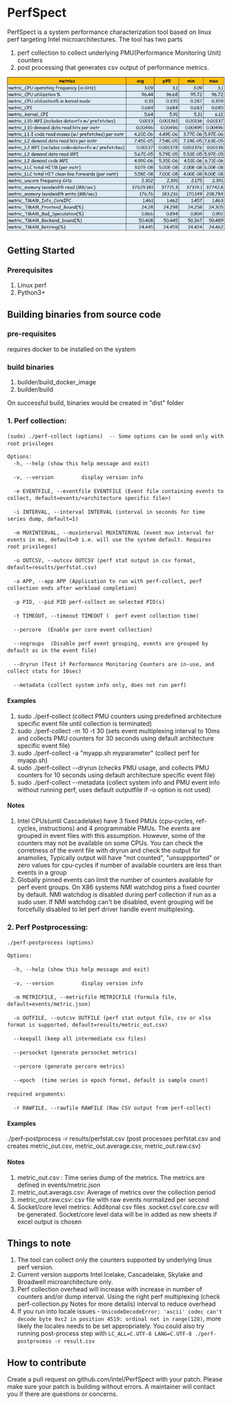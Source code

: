 
# PerfSpect

PerfSpect is a system performance characterization tool based on linux perf targeting Intel microarchitectures.
The tool has two parts 
1. perf collection to collect underlying PMU(Performance Monitoring Unit) counters
2. post processing that generates csv output of performance metrics.

![PerfSpect output](images/metrics.JPG "perfspect-output")

## Getting Started

### Prerequisites

1. Linux perf
2. Python3+

## Building binaries from source code

### pre-requisites
requires docker to be installed on the system

### build binaries

  1. builder/build_docker_image
  2. builder/build

On successful build, binaries would be created in "dist" folder

### 1. Perf collection:

`(sudo) ./perf-collect (options)  -- Some options can be used only with root privileges `

```
Options:
  -h, --help (show this help message and exit)    

  -v, --version         display version info  

  -e EVENTFILE, --eventfile EVENTFILE (Event file containing events to collect, default=events/<architecture specific file>)

  -i INTERVAL, --interval INTERVAL (interval in seconds for time series dump, default=1)
 
  -m MUXINTERVAL, --muxinterval MUXINTERVAL (event mux interval for events in ms, default=0 i.e. will use the system default. Requires root privileges)
   
  -o OUTCSV, --outcsv OUTCSV (perf stat output in csv format, default=results/perfstat.csv)
  
  -a APP, --app APP (Application to run with perf-collect, perf collection ends after workload completion)
  
  -p PID, --pid PID perf-collect on selected PID(s)
	
  -t TIMEOUT, --timeout TIMEOUT (  perf event collection time)
  
  --percore  (Enable per core event collection)

  --nogroups  (Disable perf event grouping, events are grouped by default as in the event file)
  
  --dryrun (Test if Performance Monitoring Counters are in-use, and collect stats for 10sec)
  
  --metadata (collect system info only, does not run perf)
  ```
#### Examples
1. sudo ./perf-collect (collect PMU counters using predefined architecture specific event file until collection is terminated)
2. sudo ./perf-collect -m 10 -t 30  (sets event multiplexing interval to 10ms and collects PMU counters for 30 seconds using default architecture specific event file)
3. sudo ./perf-collect -a "myapp.sh myparameter" (collect perf for myapp.sh)
4. sudo ./perf-collect --dryrun (checks PMU usage, and collects PMU counters for 10 seconds using default architecture specific event file)
5. sudo ./perf-collect --metadata (collect system info and PMU event info without running perf, uses default outputfile if -o option is not used)

#### Notes

1. Intel CPUs(until Cascadelake) have 3 fixed PMUs (cpu-cycles, ref-cycles, instructions) and 4 programmable PMUs. The events are grouped in event files with this assumption. However, some of the counters may not be available on some CPUs. You can check the corretness of the event file with dryrun and check the output for anamolies, Typically output will have "not counted", "unsuppported" or zero values for cpu-cycles if number of available counters are less than events in a group
2. Globally pinned events can limit the number of counters available for perf event groups. On X86 systems NMI watchdog pins a fixed counter by default. NMI watchdog is disabled during perf collection if run as a sudo user. If NMI watchdog can't be disabled, event grouping will be forcefully disabled to let perf driver handle event multiplexing.

### 2. Perf Postprocessing:

`./perf-postprocess (options)`

```
Options:

  -h, --help (show this help message and exit)

  -v, --version         display version info 

  -m METRICFILE, --metricfile METRICFILE (formula file, default=events/metric.json)

  -o OUTFILE, --outcsv OUTFILE (perf stat output file, csv or xlsx format is supported, default=results/metric_out.csv)
  
  --keepall (keep all intermediate csv files)
  
  --persocket (generate persocket metrics)

  --percore (generate percore metrics)
  
  --epoch  (time series in epoch format, default is sample count)

required arguments:

  -r RAWFILE, --rawfile RAWFILE (Raw CSV output from perf-collect)
```  

#### Examples

./perf-postprocess -r results/perfstat.csv (post processes perfstat.csv and creates metric_out.csv, metric_out.average.csv, metric_out.raw.csv)


#### Notes

1. metric_out.csv : Time series dump of the metrics. The metrics are defined in events/metric.json
2. metric_out.averags.csv: Average of metrics over the collection period
3. metric_out.raw.csv: csv file with raw events normalized per second 	
4. Socket/core level metrics: Additonal csv files <outputfile>.socket.csv/<outpufile>.core.csv will be generated. Socket/core level data will be in added as new sheets if excel output is chosen
		
## Things to note

1. The tool can collect only the counters supported by underlying linux perf version. 
2. Current version supports Intel Icelake, Cascadelake, Skylake and Broadwell microarchitecture only.
3. Perf collection overhead will increase with increase in number of counters and/or dump interval. Using the right perf multiplexing (check perf-collection.py Notes for more details) interval to reduce overhead
4. If you run into locale issues - `UnicodeDecodeError: 'ascii' codec can't decode byte 0xc2 in position 4519: ordinal not in range(128)`, more likely the locales needs to be set appropriately. You could also try running post-process step with `LC_ALL=C.UTF-8 LANG=C.UTF-8 ./perf-postprocess -r result.csv`

## How to contribute
Create a pull request on github.com/intel/PerfSpect with your patch. Please make sure your patch is building without errors. A maintainer will contact you if there are questions or concerns.
